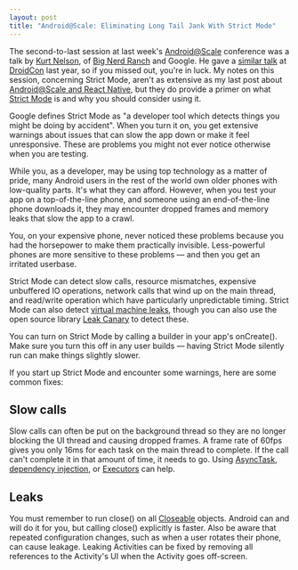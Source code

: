 ```yaml
---
layout: post
title: "Android@Scale: Eliminating Long Tail Jank With Strict Mode"
---
```


The second-to-last session at last week's [Android@Scale](https://atscaleconference.com/events/android-scale-2018/) conference was a talk by [Kurt Nelson](https://plus.google.com/+KurtNelson), of [Big Nerd Ranch](https://www.bignerdranch.com/about/the-team/kurt-nelson/) and Google. He gave a [similar talk](https://droidcon-server.herokuapp.com/showSession/103034) at [DroidCon](http://droidcon.nyc/) last year, so if you missed out, you're in luck. My notes on this session, concerning Strict Mode, aren't as extensive as my last post about [Android@Scale and React Native](https://martyav.github.io/2018-02-01-notes-on-React-Native/), but they do provide a primer on what [Strict Mode](https://developer.android.com/reference/android/os/StrictMode.html) is and why you should consider using it.

Google defines Strict Mode as "a developer tool which detects things you might be doing by accident". When you turn it on, you get extensive warnings about issues that can slow the app down or make it feel unresponsive. These are problems you might not ever notice otherwise when you are testing. 

While you, as a developer, may be using top technology as a matter of pride, many Android users in the rest of the world own older phones with low-quality parts. It's what they can afford. However, when you test your app on a top-of-the-line phone, and someone using an end-of-the-line phone downloads it, they may encounter dropped frames and memory leaks that slow the app to a crawl. 

You, on your expensive phone, never noticed these problems because you had the horsepower to make them practically invisible. Less-powerful phones are more sensitive to these problems — and then you get an irritated userbase.

Strict Mode can detect slow calls, resource mismatches, expensive unbuffered IO operations, network calls that wind up on the main thread, and read/write operation which have particularly unpredictable timing. Strict Mode can also detect [virtual machine leaks](https://www.toptal.com/java/hunting-memory-leaks-in-java), though you can also use the open source library [Leak Canary](https://github.com/square/leakcanary) to detect these.

You can turn on Strict Mode by calling a builder in your app's onCreate(). Make sure you turn this off in any user builds — having Strict Mode silently run can make things slightly slower.

If you start up Strict Mode and encounter some warnings, here are some common fixes:

## Slow calls
Slow calls can often be put on the background thread so they are no longer blocking the UI thread and causing dropped frames. A frame rate of 60fps gives you only 16ms for each task on the main thread to complete. If the call can't complete it in that amount of time, it needs to go. Using [AsyncTask](https://developer.android.com/reference/android/os/AsyncTask.html), [dependency injection](https://tech.just-eat.com/2015/10/26/dependency-injection-on-android/), or [Executors](https://developer.android.com/reference/java/util/concurrent/Executor.html) can help.

## Leaks
You must remember to run close() on all [Closeable](https://developer.android.com/reference/java/io/Closeable.html) objects. Android can and will do it for you, but calling close() explicitly is faster. Also be aware that repeated configuration changes, such as when a user rotates their phone, can cause leakage. Leaking Activities can be fixed by removing all references to the Activity's UI when the Activity goes off-screen.
